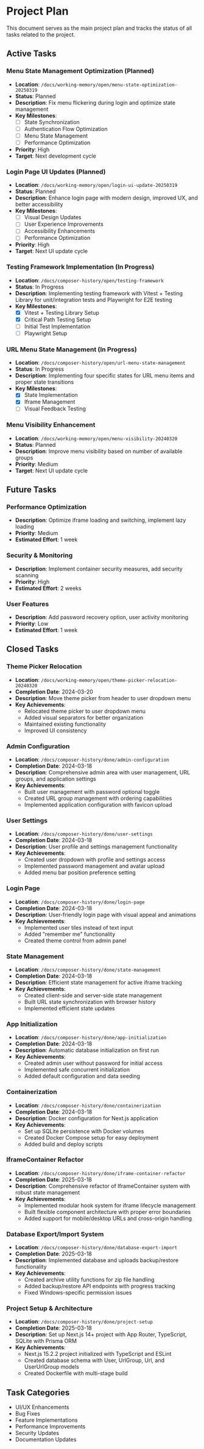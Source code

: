 # Project Plan

This document serves as the main project plan and tracks the status of all tasks related to the project.

## Active Tasks

### Menu State Management Optimization (Planned)
- **Location**: `/docs/working-memory/open/menu-state-optimization-20250319`
- **Status**: Planned
- **Description**: Fix menu flickering during login and optimize state management
- **Key Milestones**: 
  - [ ] State Synchronization
  - [ ] Authentication Flow Optimization
  - [ ] Menu State Management
  - [ ] Performance Optimization
- **Priority**: High
- **Target**: Next development cycle

### Login Page UI Updates (Planned)
- **Location**: `/docs/working-memory/open/login-ui-update-20250319`
- **Status**: Planned
- **Description**: Enhance login page with modern design, improved UX, and better accessibility
- **Key Milestones**: 
  - [ ] Visual Design Updates
  - [ ] User Experience Improvements
  - [ ] Accessibility Enhancements
  - [ ] Performance Optimization
- **Priority**: High
- **Target**: Next UI update cycle

### Testing Framework Implementation (In Progress)
- **Location**: `/docs/composer-history/open/testing-framework`
- **Status**: In Progress
- **Description**: Implementing testing framework with Vitest + Testing Library for unit/integration tests and Playwright for E2E testing
- **Key Milestones**: 
  - [X] Vitest + Testing Library Setup
  - [X] Critical Path Testing Setup
  - [ ] Initial Test Implementation
  - [ ] Playwright Setup

### URL Menu State Management (In Progress)
- **Location**: `/docs/composer-history/open/url-menu-state-management`
- **Status**: In Progress
- **Description**: Implementing four specific states for URL menu items and proper state transitions
- **Key Milestones**: 
  - [X] State Implementation
  - [X] Iframe Management
  - [ ] Visual Feedback Testing

### Menu Visibility Enhancement
- **Location**: `/docs/working-memory/open/menu-visibility-20240320`
- **Status**: Planned
- **Description**: Improve menu visibility based on number of available groups
- **Priority**: Medium
- **Target**: Next UI update cycle

## Future Tasks

### Performance Optimization
- **Description**: Optimize iframe loading and switching, implement lazy loading
- **Priority**: Medium
- **Estimated Effort**: 1 week

### Security & Monitoring
- **Description**: Implement container security measures, add security scanning
- **Priority**: High
- **Estimated Effort**: 2 weeks

### User Features
- **Description**: Add password recovery option, user activity monitoring
- **Priority**: Low
- **Estimated Effort**: 1 week 

## Closed Tasks

### Theme Picker Relocation
- **Location**: `/docs/working-memory/open/theme-picker-relocation-20240320`
- **Completion Date**: 2024-03-20
- **Description**: Move theme picker from header to user dropdown menu
- **Key Achievements**:
  - Relocated theme picker to user dropdown menu
  - Added visual separators for better organization
  - Maintained existing functionality
  - Improved UI consistency

### Admin Configuration
- **Location**: `/docs/composer-history/done/admin-configuration`
- **Completion Date**: 2024-03-18
- **Description**: Comprehensive admin area with user management, URL groups, and application settings
- **Key Achievements**:
  - Built user management with password optional toggle
  - Created URL group management with ordering capabilities
  - Implemented application configuration with favicon upload

### User Settings
- **Location**: `/docs/composer-history/done/user-settings`
- **Completion Date**: 2024-03-18
- **Description**: User profile and settings management functionality
- **Key Achievements**:
  - Created user dropdown with profile and settings access
  - Implemented password management and avatar upload
  - Added menu bar position preference setting

### Login Page
- **Location**: `/docs/composer-history/done/login-page`
- **Completion Date**: 2024-03-18
- **Description**: User-friendly login page with visual appeal and animations
- **Key Achievements**:
  - Implemented user tiles instead of text input
  - Added "remember me" functionality
  - Created theme control from admin panel

### State Management
- **Location**: `/docs/composer-history/done/state-management`
- **Completion Date**: 2024-03-18
- **Description**: Efficient state management for active iframe tracking
- **Key Achievements**:
  - Created client-side and server-side state management
  - Built URL state synchronization with browser history
  - Implemented efficient state updates

### App Initialization
- **Location**: `/docs/composer-history/done/app-initialization`
- **Completion Date**: 2024-03-18
- **Description**: Automatic database initialization on first run
- **Key Achievements**:
  - Created admin user without password for initial access
  - Implemented safe concurrent initialization
  - Added default configuration and data seeding

### Containerization
- **Location**: `/docs/composer-history/done/containerization`
- **Completion Date**: 2024-03-18
- **Description**: Docker configuration for Next.js application
- **Key Achievements**:
  - Set up SQLite persistence with Docker volumes
  - Created Docker Compose setup for easy deployment
  - Added build and deploy scripts

### IframeContainer Refactor
- **Location**: `/docs/composer-history/done/iframe-container-refactor`
- **Completion Date**: 2025-03-18
- **Description**: Comprehensive refactor of IframeContainer system with robust state management
- **Key Achievements**:
  - Implemented modular hook system for iframe lifecycle management
  - Built flexible component architecture with proper error boundaries
  - Added support for mobile/desktop URLs and cross-origin handling

### Database Export/Import System
- **Location**: `/docs/composer-history/done/database-export-import`
- **Completion Date**: 2025-03-18
- **Description**: Implemented database and uploads backup/restore functionality
- **Key Achievements**:
  - Created archive utility functions for zip file handling
  - Added backup/restore API endpoints with progress tracking
  - Fixed Windows-specific permission issues

### Project Setup & Architecture
- **Location**: `/docs/composer-history/done/project-setup`
- **Completion Date**: 2025-03-18
- **Description**: Set up Next.js 14+ project with App Router, TypeScript, SQLite with Prisma ORM
- **Key Achievements**:
  - Next.js 15.2.2 project initialized with TypeScript and ESLint
  - Created database schema with User, UrlGroup, Url, and UserUrlGroup models
  - Created Dockerfile with multi-stage build

## Task Categories
- UI/UX Enhancements
- Bug Fixes
- Feature Implementations
- Performance Improvements
- Security Updates
- Documentation Updates
